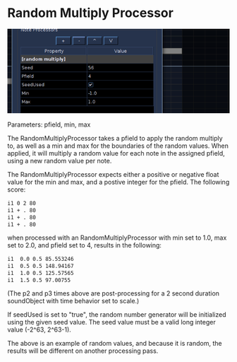 # Random Multiply Processor

![Rnd Mult](../../../images/RndMultiply.png)

Parameters: pfield, min, max

The RandomMultiplyProcessor takes a pfield to apply the random multiply
to, as well as a min and max for the boundaries of the random values.
When applied, it will multiply a random value for each note in the
assigned pfield, using a new random value per note.

The RandomMultiplyProcessor expects either a positive or negative float
value for the min and max, and a postive integer for the pfield. The
following score:

```csound-sco
i1 0 2 80
i1 + . 80
i1 + . 80
i1 + . 80
```

when processed with an RandomMultiplyProcessor with min set to 1.0, max
set to 2.0, and pfield set to 4, results in the following:

```csound-sco
i1  0.0 0.5 85.553246
i1  0.5 0.5 148.94167
i1  1.0 0.5 125.57565
i1  1.5 0.5 97.00755
```

(The p2 and p3 times above are post-processing for a 2 second duration
soundObject with time behavior set to scale.)

If seedUsed is set to "true", the random number generator will be
initialized using the given seed value. The seed value must be a valid
long integer value (-2^63, 2^63-1).

The above is an example of random values, and because it is random, the
results will be different on another processing pass.
